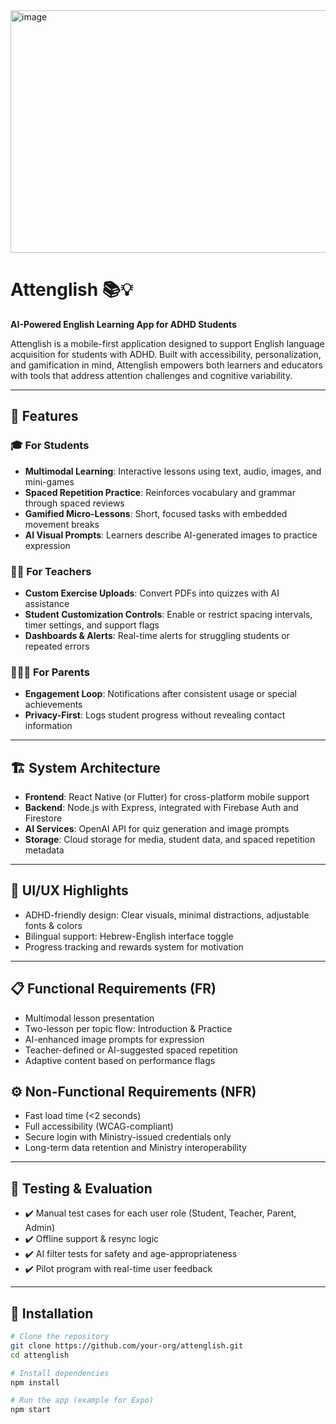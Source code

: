 <img width="517" height="388" alt="image" src="https://github.com/user-attachments/assets/b421ed5c-f173-4da6-a286-f49fc17cfec6" />



# Attenglish 📚💡
**AI-Powered English Learning App for ADHD Students**

Attenglish is a mobile-first application designed to support English language acquisition for students with ADHD. Built with accessibility, personalization, and gamification in mind, Attenglish empowers both learners and educators with tools that address attention challenges and cognitive variability.

---

## 🚀 Features

### 🎓 For Students
- **Multimodal Learning**: Interactive lessons using text, audio, images, and mini-games
- **Spaced Repetition Practice**: Reinforces vocabulary and grammar through spaced reviews
- **Gamified Micro-Lessons**: Short, focused tasks with embedded movement breaks
- **AI Visual Prompts**: Learners describe AI-generated images to practice expression

### 👩‍🏫 For Teachers
- **Custom Exercise Uploads**: Convert PDFs into quizzes with AI assistance
- **Student Customization Controls**: Enable or restrict spacing intervals, timer settings, and support flags
- **Dashboards & Alerts**: Real-time alerts for struggling students or repeated errors

### 👨‍👩‍👧 For Parents
- **Engagement Loop**: Notifications after consistent usage or special achievements
- **Privacy-First**: Logs student progress without revealing contact information

---

## 🏗️ System Architecture

- **Frontend**: React Native (or Flutter) for cross-platform mobile support
- **Backend**: Node.js with Express, integrated with Firebase Auth and Firestore
- **AI Services**: OpenAI API for quiz generation and image prompts
- **Storage**: Cloud storage for media, student data, and spaced repetition metadata

---

## 📱 UI/UX Highlights

- ADHD-friendly design: Clear visuals, minimal distractions, adjustable fonts & colors
- Bilingual support: Hebrew-English interface toggle
- Progress tracking and rewards system for motivation

---

## 📋 Functional Requirements (FR)

- Multimodal lesson presentation
- Two-lesson per topic flow: Introduction & Practice
- AI-enhanced image prompts for expression
- Teacher-defined or AI-suggested spaced repetition
- Adaptive content based on performance flags

## ⚙️ Non-Functional Requirements (NFR)

- Fast load time (<2 seconds)
- Full accessibility (WCAG-compliant)
- Secure login with Ministry-issued credentials only
- Long-term data retention and Ministry interoperability

---

## 🧪 Testing & Evaluation

- ✔️ Manual test cases for each user role (Student, Teacher, Parent, Admin)
- ✔️ Offline support & resync logic
- ✔️ AI filter tests for safety and age-appropriateness
- ✔️ Pilot program with real-time user feedback

---

## 💾 Installation

```bash
# Clone the repository
git clone https://github.com/your-org/attenglish.git
cd attenglish

# Install dependencies
npm install

# Run the app (example for Expo)
npm start

